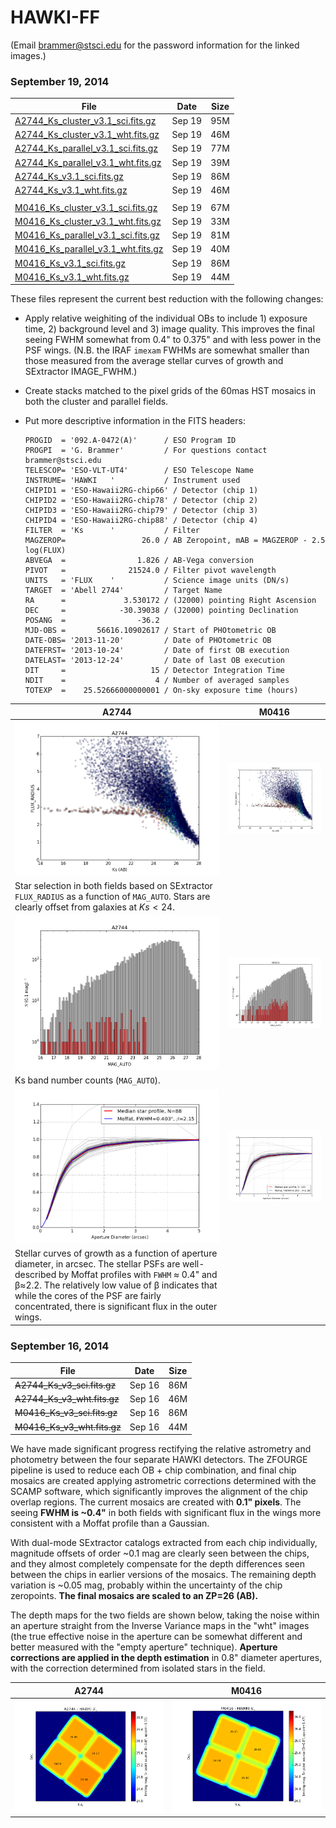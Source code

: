 HAWKI-FF
========

(Email brammer@stsci.edu for the password information for the linked images.)

### September 19, 2014

|      File            | Date   |  Size |
| -------------------- | ------ | ----- |
|[A2744_Ks_cluster_v3.1_sci.fits.gz](http://www.stsci.edu/~brammer/HFF/Stack/v3.1/A2744_Ks_cluster_v3.1_sci.fits.gz) | Sep 19 | 95M |
|[A2744_Ks_cluster_v3.1_wht.fits.gz](http://www.stsci.edu/~brammer/HFF/Stack/v3.1/A2744_Ks_cluster_v3.1_wht.fits.gz) | Sep 19 | 46M |
|[A2744_Ks_parallel_v3.1_sci.fits.gz](http://www.stsci.edu/~brammer/HFF/Stack/v3.1/A2744_Ks_parallel_v3.1_sci.fits.gz) | Sep 19 | 77M |
|[A2744_Ks_parallel_v3.1_wht.fits.gz](http://www.stsci.edu/~brammer/HFF/Stack/v3.1/A2744_Ks_parallel_v3.1_wht.fits.gz) | Sep 19 | 39M |
|[A2744_Ks_v3.1_sci.fits.gz](http://www.stsci.edu/~brammer/HFF/Stack/v3.1/A2744_Ks_v3.1_sci.fits.gz) | Sep 19 | 86M |
|[A2744_Ks_v3.1_wht.fits.gz](http://www.stsci.edu/~brammer/HFF/Stack/v3.1/A2744_Ks_v3.1_wht.fits.gz) | Sep 19 | 46M |
|  |  |  |
|[M0416_Ks_cluster_v3.1_sci.fits.gz](http://www.stsci.edu/~brammer/HFF/Stack/v3.1/M0416_Ks_cluster_v3.1_sci.fits.gz) | Sep 19 | 67M |
|[M0416_Ks_cluster_v3.1_wht.fits.gz](http://www.stsci.edu/~brammer/HFF/Stack/v3.1/M0416_Ks_cluster_v3.1_wht.fits.gz) | Sep 19 | 33M |
|[M0416_Ks_parallel_v3.1_sci.fits.gz](http://www.stsci.edu/~brammer/HFF/Stack/v3.1/M0416_Ks_parallel_v3.1_sci.fits.gz) | Sep 19 | 81M |
|[M0416_Ks_parallel_v3.1_wht.fits.gz](http://www.stsci.edu/~brammer/HFF/Stack/v3.1/M0416_Ks_parallel_v3.1_wht.fits.gz) | Sep 19 | 40M |
|[M0416_Ks_v3.1_sci.fits.gz](http://www.stsci.edu/~brammer/HFF/Stack/v3.1/M0416_Ks_v3.1_sci.fits.gz) | Sep 19 | 86M |
|[M0416_Ks_v3.1_wht.fits.gz](http://www.stsci.edu/~brammer/HFF/Stack/v3.1/M0416_Ks_v3.1_wht.fits.gz) | Sep 19 | 44M |

These files represent the current best reduction with the following changes:

* Apply relative weighiting of the individual OBs to include 1) exposure time, 2) background level and 3) image quality.  This improves the final seeing FWHM somewhat from 0.4" to 0.375" and with less power in the PSF wings.  (N.B. the IRAF `imexam` FWHMs are somewhat smaller than those measured from the average stellar curves of growth and SExtractor IMAGE_FWHM.)
* Create stacks matched to the pixel grids of the 60mas HST mosaics in both the cluster and parallel fields.
* Put more descriptive information in the FITS headers:
    
    ```
    PROGID  = '092.A-0472(A)'      / ESO Program ID
    PROGPI  = 'G. Brammer'         / For questions contact brammer@stsci.edu
    TELESCOP= 'ESO-VLT-UT4'        / ESO Telescope Name
    INSTRUME= 'HAWKI   '           / Instrument used
    CHIPID1 = 'ESO-Hawaii2RG-chip66' / Detector (chip 1)
    CHIPID2 = 'ESO-Hawaii2RG-chip78' / Detector (chip 2)
    CHIPID3 = 'ESO-Hawaii2RG-chip79' / Detector (chip 3)
    CHIPID4 = 'ESO-Hawaii2RG-chip88' / Detector (chip 4)
    FILTER  = 'Ks      '           / Filter
    MAGZEROP=                 26.0 / AB Zeropoint, mAB = MAGZEROP - 2.5 log(FLUX)
    ABVEGA  =                1.826 / AB-Vega conversion
    PIVOT   =              21524.0 / Filter pivot wavelength
    UNITS   = 'FLUX    '           / Science image units (DN/s)
    TARGET  = 'Abell 2744'         / Target Name
    RA      =             3.530172 / (J2000) pointing Right Ascension
    DEC     =            -30.39038 / (J2000) pointing Declination
    POSANG  =                -36.2
    MJD-OBS =       56616.10902617 / Start of PHOtometric OB
    DATE-OBS= '2013-11-20'         / Date of PHOtometric OB
    DATEFRST= '2013-10-24'         / Date of first OB execution
    DATELAST= '2013-12-24'         / Date of last OB execution
    DIT     =                   15 / Detector Integration Time
    NDIT    =                    4 / Number of averaged samples
    TOTEXP  =    25.52666000000001 / On-sky exposure time (hours)
    ```
    
| A2744 |  M0416 |
| ----- | ------ |
| ![A2744 Stars](https://raw.githubusercontent.com/gbrammer/HAWKI-FF/master/Doc/v3.1/A2744_star_selection.png) | ![M0416 Stars](https://raw.githubusercontent.com/gbrammer/HAWKI-FF/master/Doc/v3.1/M0416_star_selection.png) |
| Star selection in both fields based on SExtractor `FLUX_RADIUS` as a function of `MAG_AUTO`. Stars are clearly offset from galaxies at $Ks < 24.$|
| ![A2744 Number Counts](https://raw.githubusercontent.com/gbrammer/HAWKI-FF/master/Doc/v3.1/A2744_number_counts.png) | ![M0416 Number Counts](https://raw.githubusercontent.com/gbrammer/HAWKI-FF/master/Doc/v3.1/M0416_number_counts.png) |
| Ks band number counts (`MAG_AUTO`). |
| ![A2744 CoG](https://raw.githubusercontent.com/gbrammer/HAWKI-FF/master/Doc/v3.1/A2744_apcorr.png) | ![M0416 CoG](https://raw.githubusercontent.com/gbrammer/HAWKI-FF/master/Doc/v3.1/M0416_apcorr.png) |
| Stellar curves of growth as a function of aperture diameter, in arcsec. The stellar PSFs are well-described by Moffat profiles with `FWHM` &approx; 0.4" and &beta;&approx;2.2.  The relatively low value of &beta; indicates that while the cores of the PSF are fairly concentrated, there is significant flux in the outer wings.|

### September 16, 2014

|      File            | Date   |  Size |
| -------------------- | ------ | ----- |
| ~~A2744_Ks_v3_sci.fits.gz~~ |  Sep 16 |  86M | 
| ~~A2744_Ks_v3_wht.fits.gz~~ |  Sep 16 |  46M | 
| ~~M0416_Ks_v3_sci.fits.gz~~ |  Sep 16 |  86M | 
| ~~M0416_Ks_v3_wht.fits.gz~~ |  Sep 16 |  44M | 


We have made significant progress rectifying the relative astrometry and photometry between the four separate HAWKI detectors.  The ZFOURGE pipeline is used to reduce each OB + chip combination, and final chip mosaics are created applying astrometric corrections determined with the SCAMP software, which significantly improves the alignment of the chip overlap regions.  The current mosaics are created with **0.1" pixels**.  The seeing **FWHM is ~0.4"** in both fields with significant flux in the wings more consistent with a Moffat profile than a Gaussian.
    
With dual-mode SExtractor catalogs extracted from each chip individually, magnitude offsets of order ~0.1 mag are clearly seen between the chips, and they almost completely compensate for the depth differences seen between the chips in earlier versions of the mosaics.  The remaining depth variation is ~0.05 mag, probably within the uncertainty of the chip zeropoints.  **The final mosaics are scaled to an ZP=26 (AB).**

The depth maps for the two fields are shown below, taking the noise within an aperture straight from the Inverse Variance maps in the "wht" images (the true effective noise in the aperture can be somewhat different and better measured with the "empty aperture" technique).  **Aperture corrections are applied in the depth estimation** in 0.8" diameter apertures, with the correction determined from isolated stars in the field.

| A2744 |  M0416 |
| ----- | ------ |
| ![A2744 Depth](https://raw.githubusercontent.com/gbrammer/HAWKI-FF/master/Doc/A2744_limiting_mag.png) | ![M0416 Depth](https://raw.githubusercontent.com/gbrammer/HAWKI-FF/master/Doc/M0416_limiting_mag.png) |

